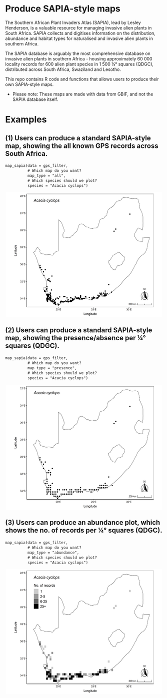 # Produce SAPIA-style maps 

The Southern African Plant Invaders Atlas (SAPIA), lead by Lesley Henderson, is a valuable resource for managing invasive alien plants in South Africa. SAPIA collects and digitises information on the distribution, abundance and habitat types for naturalised and invasive alien plants in southern Africa. 

The SAPIA database is arguably the most comprehensive database on invasive alien plants in southern Africa - housing approximately 60 000 locality records for 600 alien plant species in 1 500 ¼° squares (QDGC), distributed across South Africa, Swaziland and Lesotho. 

This repo contains R code and functions that allows users to produce their own SAPIA-style maps. 

* Please note: These maps are made with data from GBIF, and not the SAPIA database itself. 

# Examples

## (1) Users can produce a standard SAPIA-style map, showing the all known GPS records across South Africa. 

```
map_sapia(data = gps_filter, 
          # Which map do you want? 
          map_type = "all",
          # Which species should we plot? 
          species = "Acacia cyclops")
```

<p align="center"> 
<img src="https://github.com/guysutton/sapia_type_maps/blob/master/figures/example_script_01_map_acacia_cyclops_all.png" align="center" width="500" height="400">
</p>

## (2) Users can produce a standard SAPIA-style map, showing the presence/absence per ¼° squares (QDGC). 

```
map_sapia(data = gps_filter, 
          # Which map do you want? 
          map_type = "presence",
          # Which species should we plot? 
          species = "Acacia cyclops")
```

<p align="center"> 
<img src="https://github.com/guysutton/sapia_type_maps/blob/master/figures/example_script_01_map_acacia_cyclops_pres.png" align="center" width="500" height="400">
</p>

## (3) Users can produce an abundance plot, which shows the no. of records per ¼° squares (QDGC).

```
map_sapia(data = gps_filter, 
          # Which map do you want? 
          map_type = "abundance",
          # Which species should we plot? 
          species = "Acacia cyclops")
```

<p align="center"> 
<img src="https://github.com/guysutton/sapia_type_maps/blob/master/figures/example_script_01_map_acacia_cyclops_abun.png" align="center" width="500" height="400">
</p>
